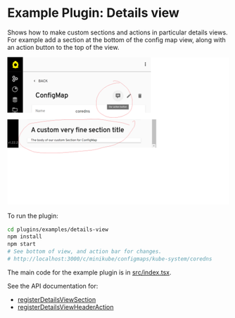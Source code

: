 # Example Plugin: Details view

Shows how to make custom sections and actions in particular details views. For example add a section at the bottom of the config map view, along with an action button to the top of the view.

![screenshot of the custom details view section and action button](../../../docs/development/plugins/images/details-view.png)

To run the plugin:

```bash
cd plugins/examples/details-view
npm install
npm start
# See bottom of view, and action bar for changes.
# http://localhost:3000/c/minikube/configmaps/kube-system/coredns
```

The main code for the example plugin is in [src/index.tsx](src/index.tsx).

See the API documentation for:

- [registerDetailsViewSection](https://kinvolk.github.io/headlamp/docs/latest/development/api/classes/plugin_registry.registry/#registerDetailsViewSection)
- [registerDetailsViewHeaderAction](https://kinvolk.github.io/headlamp/docs/latest/development/api/classes/plugin_registry.registry/#registerDetailsViewHeaderAction)
